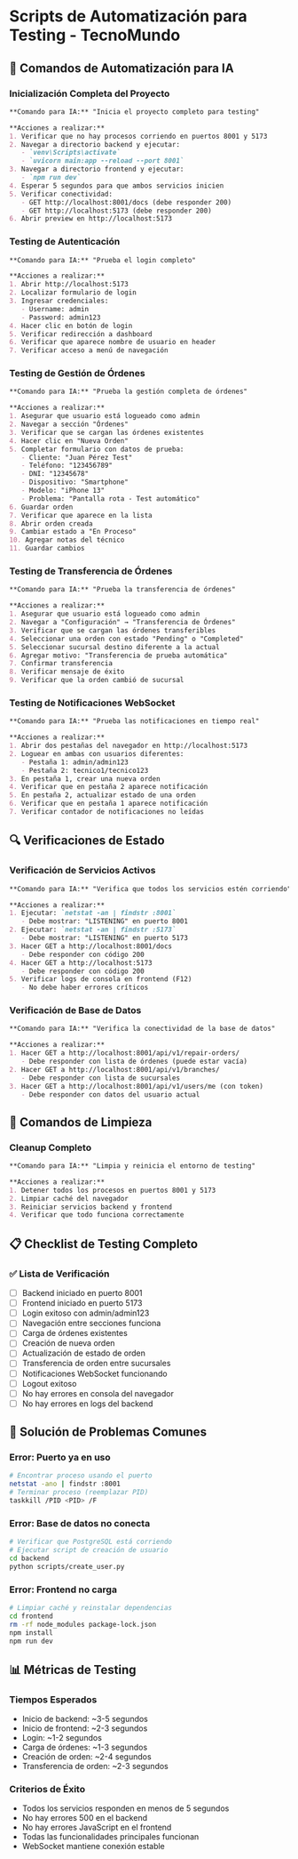 # Scripts de Automatización para Testing - TecnoMundo

## 🤖 Comandos de Automatización para IA

### Inicialización Completa del Proyecto
```markdown
**Comando para IA:** "Inicia el proyecto completo para testing"

**Acciones a realizar:**
1. Verificar que no hay procesos corriendo en puertos 8001 y 5173
2. Navegar a directorio backend y ejecutar:
   - `venv\Scripts\activate`
   - `uvicorn main:app --reload --port 8001`
3. Navegar a directorio frontend y ejecutar:
   - `npm run dev`
4. Esperar 5 segundos para que ambos servicios inicien
5. Verificar conectividad:
   - GET http://localhost:8001/docs (debe responder 200)
   - GET http://localhost:5173 (debe responder 200)
6. Abrir preview en http://localhost:5173
```

### Testing de Autenticación
```markdown
**Comando para IA:** "Prueba el login completo"

**Acciones a realizar:**
1. Abrir http://localhost:5173
2. Localizar formulario de login
3. Ingresar credenciales:
   - Username: admin
   - Password: admin123
4. Hacer clic en botón de login
5. Verificar redirección a dashboard
6. Verificar que aparece nombre de usuario en header
7. Verificar acceso a menú de navegación
```

### Testing de Gestión de Órdenes
```markdown
**Comando para IA:** "Prueba la gestión completa de órdenes"

**Acciones a realizar:**
1. Asegurar que usuario está logueado como admin
2. Navegar a sección "Órdenes"
3. Verificar que se cargan las órdenes existentes
4. Hacer clic en "Nueva Orden"
5. Completar formulario con datos de prueba:
   - Cliente: "Juan Pérez Test"
   - Teléfono: "123456789"
   - DNI: "12345678"
   - Dispositivo: "Smartphone"
   - Modelo: "iPhone 13"
   - Problema: "Pantalla rota - Test automático"
6. Guardar orden
7. Verificar que aparece en la lista
8. Abrir orden creada
9. Cambiar estado a "En Proceso"
10. Agregar notas del técnico
11. Guardar cambios
```

### Testing de Transferencia de Órdenes
```markdown
**Comando para IA:** "Prueba la transferencia de órdenes"

**Acciones a realizar:**
1. Asegurar que usuario está logueado como admin
2. Navegar a "Configuración" → "Transferencia de Órdenes"
3. Verificar que se cargan las órdenes transferibles
4. Seleccionar una orden con estado "Pending" o "Completed"
5. Seleccionar sucursal destino diferente a la actual
6. Agregar motivo: "Transferencia de prueba automática"
7. Confirmar transferencia
8. Verificar mensaje de éxito
9. Verificar que la orden cambió de sucursal
```

### Testing de Notificaciones WebSocket
```markdown
**Comando para IA:** "Prueba las notificaciones en tiempo real"

**Acciones a realizar:**
1. Abrir dos pestañas del navegador en http://localhost:5173
2. Loguear en ambas con usuarios diferentes:
   - Pestaña 1: admin/admin123
   - Pestaña 2: tecnico1/tecnico123
3. En pestaña 1, crear una nueva orden
4. Verificar que en pestaña 2 aparece notificación
5. En pestaña 2, actualizar estado de una orden
6. Verificar que en pestaña 1 aparece notificación
7. Verificar contador de notificaciones no leídas
```

## 🔍 Verificaciones de Estado

### Verificación de Servicios Activos
```markdown
**Comando para IA:** "Verifica que todos los servicios estén corriendo"

**Acciones a realizar:**
1. Ejecutar: `netstat -an | findstr :8001`
   - Debe mostrar: "LISTENING" en puerto 8001
2. Ejecutar: `netstat -an | findstr :5173`
   - Debe mostrar: "LISTENING" en puerto 5173
3. Hacer GET a http://localhost:8001/docs
   - Debe responder con código 200
4. Hacer GET a http://localhost:5173
   - Debe responder con código 200
5. Verificar logs de consola en frontend (F12)
   - No debe haber errores críticos
```

### Verificación de Base de Datos
```markdown
**Comando para IA:** "Verifica la conectividad de la base de datos"

**Acciones a realizar:**
1. Hacer GET a http://localhost:8001/api/v1/repair-orders/
   - Debe responder con lista de órdenes (puede estar vacía)
2. Hacer GET a http://localhost:8001/api/v1/branches/
   - Debe responder con lista de sucursales
3. Hacer GET a http://localhost:8001/api/v1/users/me (con token)
   - Debe responder con datos del usuario actual
```

## 🧹 Comandos de Limpieza

### Cleanup Completo
```markdown
**Comando para IA:** "Limpia y reinicia el entorno de testing"

**Acciones a realizar:**
1. Detener todos los procesos en puertos 8001 y 5173
2. Limpiar caché del navegador
3. Reiniciar servicios backend y frontend
4. Verificar que todo funciona correctamente
```

## 📋 Checklist de Testing Completo

### ✅ Lista de Verificación
- [ ] Backend iniciado en puerto 8001
- [ ] Frontend iniciado en puerto 5173
- [ ] Login exitoso con admin/admin123
- [ ] Navegación entre secciones funciona
- [ ] Carga de órdenes existentes
- [ ] Creación de nueva orden
- [ ] Actualización de estado de orden
- [ ] Transferencia de orden entre sucursales
- [ ] Notificaciones WebSocket funcionando
- [ ] Logout exitoso
- [ ] No hay errores en consola del navegador
- [ ] No hay errores en logs del backend

## 🚨 Solución de Problemas Comunes

### Error: Puerto ya en uso
```bash
# Encontrar proceso usando el puerto
netstat -ano | findstr :8001
# Terminar proceso (reemplazar PID)
taskkill /PID <PID> /F
```

### Error: Base de datos no conecta
```bash
# Verificar que PostgreSQL está corriendo
# Ejecutar script de creación de usuario
cd backend
python scripts/create_user.py
```

### Error: Frontend no carga
```bash
# Limpiar caché y reinstalar dependencias
cd frontend
rm -rf node_modules package-lock.json
npm install
npm run dev
```

## 📊 Métricas de Testing

### Tiempos Esperados
- Inicio de backend: ~3-5 segundos
- Inicio de frontend: ~2-3 segundos
- Login: ~1-2 segundos
- Carga de órdenes: ~1-3 segundos
- Creación de orden: ~2-4 segundos
- Transferencia de orden: ~2-3 segundos

### Criterios de Éxito
- Todos los servicios responden en menos de 5 segundos
- No hay errores 500 en el backend
- No hay errores JavaScript en el frontend
- Todas las funcionalidades principales funcionan
- WebSocket mantiene conexión estable